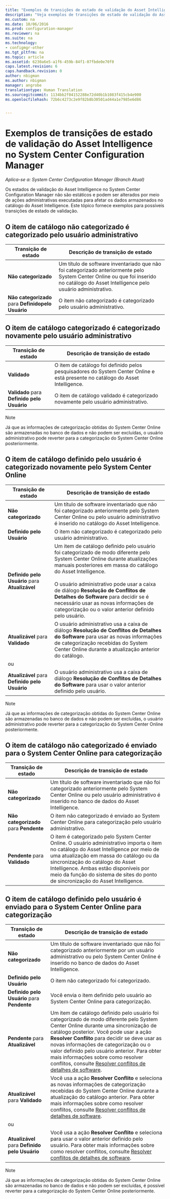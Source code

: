 ```yaml
---
title: "Exemplos de transições de estado de validação do Asset Intelligence | System Center Configuration Manager"
description: "Veja exemplos de transições de estado de validação do Asset Intelligence no System Center Configuration Manager."
ms.custom: na
ms.date: 10/06/2016
ms.prod: configuration-manager
ms.reviewer: na
ms.suite: na
ms.technology:
- configmgr-other
ms.tgt_pltfrm: na
ms.topic: article
ms.assetid: 6230a6e5-a1f6-459b-84f1-07fbde0e70f0
caps.latest.revision: 6
caps.handback.revision: 0
author: nbigman
ms.author: nbigman
manager: angrobe
translationtype: Human Translation
ms.sourcegitcommit: 1134bb2f04152288e72d40b1b1083f415cb4e900
ms.openlocfilehash: 72b6c4273c2e9f82b8b30501ad44a1e7985e6d86


---
```

# <a name="example-validation-state-transitions-for-asset-intelligence-in-system-center-configuration-manager"></a>Exemplos de transições de estado de validação do Asset Intelligence no System Center Configuration Manager

*Aplica-se a: System Center Configuration Manager (Branch Atual)*

Os estados de validação do Asset Intelligence no System Center Configuration Manager não são estáticos e podem ser alterados por meio de ações administrativas executadas para afetar os dados armazenados no catálogo do Asset Intelligence. Este tópico fornece exemplos para possíveis transições de estado de validação.

##  <a name="a-namebkmkuncategorizediscategorizeda-uncategorized-catalog-item-is-categorized-by-the-administrative-user"></a><a name="BKMK_UncategorizedIsCategorized"></a> O item de catálogo não categorizado é categorizado pelo usuário administrativo  

|**Transição de estado**|**Descrição de transição de estado**|  
|--------------------------|--------------------------------------|  
|**Não categorizado**|Um título de software inventariado que não foi categorizado anteriormente pelo System Center Online ou que foi inserido no catálogo do Asset Intelligence pelo usuário administrativo.|  
|**Não categorizado** para **Definidopelo Usuário**|O item não categorizado é categorizado pelo usuário administrativo.|  

##  <a name="a-namebkmkcategorizedisrecategorizeda-categorized-catalog-item-is-recategorized-by-the-administrative-user"></a><a name="BKMK_CategorizedIsReCategorized"></a> O item de catálogo categorizado é categorizado novamente pelo usuário administrativo  

|**Transição de estado**|**Descrição de transição de estado**|  
|--------------------------|--------------------------------------|  
|**Validado**|O item de catálogo foi definido pelos pesquisadores do System Center Online e está presente no catálogo do Asset Intelligence.|  
|**Validado** para **Definido pelo Usuário**|O item de catálogo validado é categorizado novamente pelo usuário administrativo.|  

> [!NOTE]  
>  Já que as informações de categorização obtidas do System Center Online são armazenadas no banco de dados e não podem ser excluídas, o usuário administrativo pode reverter para a categorização do System Center Online posteriormente.  

##  <a name="a-namebkmkuserdefinedisrecategorizeda-user-defined-catalog-item-is-recategorized-by-system-center-online"></a><a name="BKMK_UserDefinedIsRecategorized"></a> O item de catálogo definido pelo usuário é categorizado novamente pelo System Center Online  

|**Transição de estado**|**Descrição de transição de estado**|  
|--------------------------|--------------------------------------|  
|**Não categorizado**|Um título de software inventariado que não foi categorizado anteriormente pelo System Center Online ou pelo usuário administrativo é inserido no catálogo do Asset Intelligence.|  
|**Definido pelo Usuário**|O item não categorizado é categorizado pelo usuário administrativo.|  
|**Definido pelo Usuário** para **Atualizável**|Um item de catálogo definido pelo usuário foi categorizado de modo diferente pelo System Center Online durante atualizações manuais posteriores em massa do catálogo do Asset Intelligence.<br /><br /> O usuário administrativo pode usar a caixa de diálogo **Resolução de Conflitos de Detalhes do Software** para decidir se é necessário usar as novas informações de categorização ou o valor anterior definido pelo usuário.|  
|**Atualizável** para **Validado**|O usuário administrativo usa a caixa de diálogo **Resolução de Conflitos de Detalhes do Software** para usar as novas informações de categorização recebidas do System Center Online durante a atualização anterior do catálogo.|  
|ou||  
|**Atualizável** para **Definido pelo Usuário**|O usuário administrativo usa a caixa de diálogo **Resolução de Conflitos de Detalhes do Software** para usar o valor anterior definido pelo usuário.|  

> [!NOTE]  
>  Já que as informações de categorização obtidas do System Center Online são armazenadas no banco de dados e não podem ser excluídas, o usuário administrativo pode reverter para a categorização do System Center Online posteriormente.  

##  <a name="a-namebkmkuncategorizedissubmitteda-uncategorized-catalog-item-is-submitted-to-system-center-online-for-categorization"></a><a name="BKMK_UncategorizedIsSubmitted"></a> O item de catálogo não categorizado é enviado para o System Center Online para categorização  

|**Transição de estado**|**Descrição de transição de estado**|  
|--------------------------|--------------------------------------|  
|**Não categorizado**|Um título de software inventariado que não foi categorizado anteriormente pelo System Center Online ou pelo usuário administrativo é inserido no banco de dados do Asset Intelligence.|  
|**Não categorizado** para **Pendente**|O item não categorizado é enviado ao System Center Online para categorização pelo usuário administrativo.|  
|**Pendente** para **Validado**|O item é categorizado pelo System Center Online. O usuário administrativo importa o item no catálogo do Asset Intelligence por meio de uma atualização em massa do catálogo ou da sincronização do catálogo do Asset Intelligence. Ambas estão disponíveis por meio da função do sistema de sites do ponto de sincronização do Asset Intelligence.|  

##  <a name="a-namebkmkuserdefinedissubmitteda-user-defined-catalog-item-is-submitted-to-system-center-online-for-categorization"></a><a name="BKMK_UserDefinedIsSubmitted"></a> O item de catálogo definido pelo usuário é enviado para o System Center Online para categorização  

|**Transição de estado**|**Descrição de transição de estado**|  
|--------------------------|--------------------------------------|  
|**Não categorizado**|Um título de software inventariado que não foi categorizado anteriormente por um usuário administrativo ou pelo System Center Online é inserido no banco de dados do Asset Intelligence.|  
|**Definido pelo Usuário**|O item não categorizado foi categorizado.|  
|**Definido pelo Usuário** para **Pendente**|Você envia o item definido pelo usuário ao System Center Online para categorização.|  
|**Pendente** para **Atualizável**|Um item de catálogo definido pelo usuário foi categorizado de modo diferente pelo System Center Online durante uma sincronização de catálogo posterior. Você pode usar a ação **Resolver Conflito** para decidir se deve usar as novas informações de categorização ou o valor definido pelo usuário anterior. Para obter mais informações sobre como resolver conflitos, consulte [Resolver conflitos de detalhes de software](../../../../core/clients/manage/asset-intelligence/operations-for-asset-intelligence.md#BKMK_ResolveSoftwareDetails).|  
|**Atualizável** para **Validado**|Você usa a ação **Resolver Conflito** e seleciona as novas informações de categorização recebidas do System Center Online durante a atualização do catálogo anterior. Para obter mais informações sobre como resolver conflitos, consulte [Resolver conflitos de detalhes de software](../../../../core/clients/manage/asset-intelligence/operations-for-asset-intelligence.md#BKMK_ResolveSoftwareDetails).|  
|ou||  
|**Atualizável** para **Definido pelo Usuário**|Você usa a ação **Resolver Conflito** e seleciona para usar o valor anterior definido pelo usuário. Para obter mais informações sobre como resolver conflitos, consulte [Resolver conflitos de detalhes de software](../../../../core/clients/manage/asset-intelligence/operations-for-asset-intelligence.md#BKMK_ResolveSoftwareDetails).|  

> [!NOTE]  
>  Já que as informações de categorização obtidas do System Center Online são armazenadas no banco de dados e não podem ser excluídas, é possível reverter para a categorização do System Center Online posteriormente.  



<!--HONumber=Nov16_HO1-->


